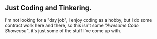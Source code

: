 <h2>Just Coding and Tinkering.</h2>
<p>I'm not looking for a "day job", I enjoy coding as a hobby, but I do some contract work here and there, so this isn't some <em>"Awesome Code Showcase"</em>, it's just some of the stuff I've come up with.</p>
